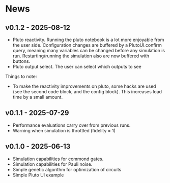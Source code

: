 # News

## v0.1.2 - 2025-08-12

- Pluto reactivity. Running the pluto notebook is a lot more enjoyable from the user side. Configuration changes are buffered by a PlutoUI.confirm query, meaning many variables can be changed before any simulation is run. Restarting/running the simulation also are now buffered with buttons.
- Pluto output select. The user can select which outputs to see

Things to note:
- To make the reactivity improvements on pluto, some hacks are used (see the second code block, and the config block). This increases load time by a small amount.

## v0.1.1 - 2025-07-29
- Performance evaluations carry over from previous runs. 
- Warning when simulation is throttled (fidelity = 1)

## v0.1.0 - 2025-06-13

- Simulation capabilities for commond gates.
- Simulation capabilities for Pauli noise.
- Simple genetic algorithm for optimization of circuits
- Simple Pluto UI example

